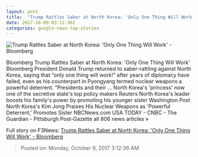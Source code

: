 ```yaml
---
layout: post
title:  "Trump Rattles Saber at North Korea: 'Only One Thing Will Work' - Bloomberg"
date: 2017-10-09 03:12:36Z
categories: google-news-top-stories
---
```


![Trump Rattles Saber at North Korea: 'Only One Thing Will Work' - Bloomberg](https://assets.bwbx.io/images/users/iqjWHBFdfxIU/irvFdDRxgOEs/v0/1200x799.jpg)

Bloomberg Trump Rattles Saber at North Korea: 'Only One Thing Will Work' Bloomberg President Donald Trump returned to saber-rattling against North Korea, saying that “only one thing will work!” after years of diplomacy have failed, even as his counterpart in Pyongyang termed nuclear weapons a powerful deterrent. “Presidents and their ... North Korea's 'princess' now one of the secretive state's top policy makers Reuters North Korea's leader boosts his family's power by promoting his younger sister Washington Post North Korea's Kim Jong Praises His Nuclear Weapons as 'Powerful Deterrent,' Promotes Sister NBCNews.com USA TODAY - CNBC - The Guardian - Pittsburgh Post-Gazette all 806 news articles »


Full story on F3News: [Trump Rattles Saber at North Korea: 'Only One Thing Will Work' - Bloomberg](http://www.f3nws.com/n/kGuu4B)

> Posted on: Monday, October 9, 2017 3:12:36 AM
